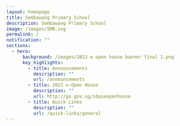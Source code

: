```yaml
---
layout: homepage
title: Sembawang Primary School
description: Sembawang Primary School
image: /images/SMB.svg
permalink: /
notification: ""
sections:
  - hero:
      background: /images/2023 e-open house banner final 2.png
      key_highlights:
        - title: Announcements
          description: ""
          url: /announcements
        - title: 2023 e-Open House
          description: ""
          url: http://go.gov.sg/sbpseopenhouse
        - title: Quick Links
          description: ""
          url: /quick-links/general
---
```


